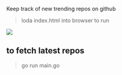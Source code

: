 Keep track of new trending repos on github


> loda index.html into browser to run

![](https://i.imgur.com/1xGRetE.jpg)

## to fetch latest repos 


> go run main.go
